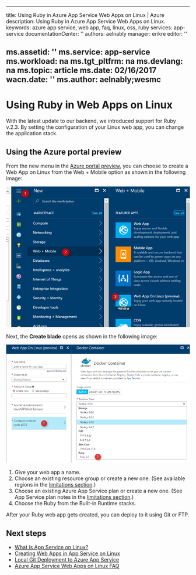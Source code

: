 <!-- not suitable for Mooncake -->

---
title: Using Ruby in Azure App Service Web Apps on Linux | Azure
description: Using Ruby in Azure App Service Web Apps on Linux.
keywords: azure app service, web app, faq, linux, oss, ruby
services: app-service
documentationCenter: ''
authors: aelnably
manager: erikre
editor: ''

ms.assetid: ''
ms.service: app-service
ms.workload: na
ms.tgt_pltfrm: na
ms.devlang: na
ms.topic: article
ms.date: 02/16/2017
wacn.date: ''
ms.author: aelnably;wesmc
---

# Using Ruby in Web Apps on Linux #

With the latest update to our backend, we introduced support for Ruby v.2.3. By setting the configuration of your Linux web app, you can change the application stack.

## Using the Azure portal preview ##

From the new menu in the [Azure portal preview](https://portal.azure.cn), you can choose to create a Web App on Linux from the Web + Mobile option as shown in the following image:

![Start creating a web app on the Azure portal preview][1]

Next, the **Create blade** opens as shown in the following image:

![The Create blade][2]

1. Give your web app a name.
2. Choose an existing resource group or create a new one. (See available regions in the [limitations section](./app-service-linux-intro.md).)
3. Choose an existing Azure App Service plan or create a new one. (See App Service plan notes in the [limitations section](./app-service-linux-intro.md).)
4. Choose the Ruby from the Built-in Runtime stacks.

After your Ruby web app gets created, you can deploy to it using Git or FTP.

## Next steps
* [What is App Service on Linux?](./app-service-linux-intro.md)
* [Creating Web Apps in App Service on Linux](./app-service-linux-how-to-create-a-web-app.md)
* [Local Git Deployment to Azure App Service](./app-service-deploy-local-git.md)
* [Azure App Service Web Apps on Linux FAQ](./app-service-linux-faq.md)

<!--Image references-->
[1]: ./media/app-service-linux-using-ruby/New-Linux.png
[2]: ./media/app-service-linux-using-ruby/Ruby-UX.png